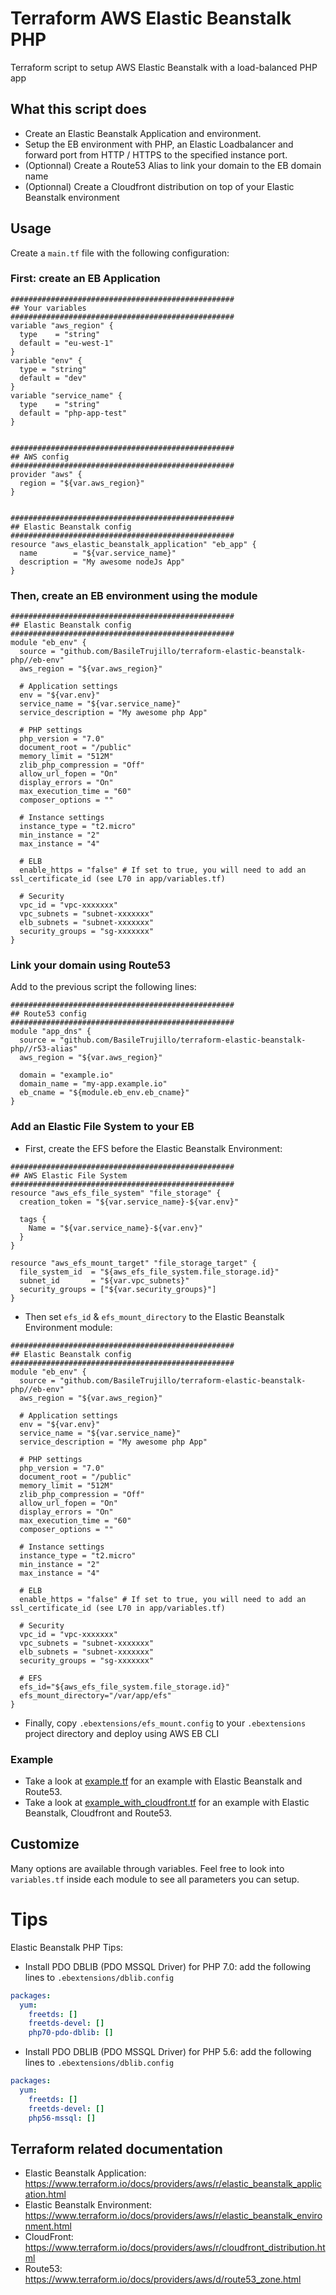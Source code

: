 # Terraform AWS Elastic Beanstalk PHP

Terraform script to setup AWS Elastic Beanstalk with a load-balanced PHP app

## What this script does

* Create an Elastic Beanstalk Application and environment.
* Setup the EB environment with PHP, an Elastic Loadbalancer and forward port from HTTP / HTTPS to the specified instance port.
* (Optionnal) Create a Route53 Alias to link your domain to the EB domain name
* (Optionnal) Create a Cloudfront distribution on top of your Elastic Beanstalk environment


## Usage

Create a `main.tf` file with the following configuration:

### First: create an EB Application

```hcl
##################################################
## Your variables
##################################################
variable "aws_region" {
  type    = "string"
  default = "eu-west-1"
}
variable "env" {
  type = "string"
  default = "dev"
}
variable "service_name" {
  type    = "string"
  default = "php-app-test"
}


##################################################
## AWS config
##################################################
provider "aws" {
  region = "${var.aws_region}"
}


##################################################
## Elastic Beanstalk config
##################################################
resource "aws_elastic_beanstalk_application" "eb_app" {
  name        = "${var.service_name}"
  description = "My awesome nodeJs App"
}
```

### Then, create an EB environment using the module

```hcl
##################################################
## Elastic Beanstalk config
##################################################
module "eb_env" {
  source = "github.com/BasileTrujillo/terraform-elastic-beanstalk-php//eb-env"
  aws_region = "${var.aws_region}"

  # Application settings
  env = "${var.env}"
  service_name = "${var.service_name}"
  service_description = "My awesome php App"
  
  # PHP settings
  php_version = "7.0"
  document_root = "/public"
  memory_limit = "512M"
  zlib_php_compression = "Off"
  allow_url_fopen = "On"
  display_errors = "On"
  max_execution_time = "60"
  composer_options = ""
  
  # Instance settings
  instance_type = "t2.micro"
  min_instance = "2"
  max_instance = "4"

  # ELB
  enable_https = "false" # If set to true, you will need to add an ssl_certificate_id (see L70 in app/variables.tf)

  # Security
  vpc_id = "vpc-xxxxxxx"
  vpc_subnets = "subnet-xxxxxxx"
  elb_subnets = "subnet-xxxxxxx"
  security_groups = "sg-xxxxxxx"
}
```

### Link your domain using Route53

Add to the previous script the following lines:

```hcl
##################################################
## Route53 config
##################################################
module "app_dns" {
  source = "github.com/BasileTrujillo/terraform-elastic-beanstalk-php//r53-alias"
  aws_region = "${var.aws_region}"

  domain = "example.io"
  domain_name = "my-app.example.io"
  eb_cname = "${module.eb_env.eb_cname}"
}
``` 

### Add an Elastic File System to your EB

* First, create the EFS before the Elastic Beanstalk Environment:
```hcl
##################################################
## AWS Elastic File System
##################################################
resource "aws_efs_file_system" "file_storage" {
  creation_token = "${var.service_name}-${var.env}"

  tags {
    Name = "${var.service_name}-${var.env}"
  }
}

resource "aws_efs_mount_target" "file_storage_target" {
  file_system_id  = "${aws_efs_file_system.file_storage.id}"
  subnet_id       = "${var.vpc_subnets}"
  security_groups = ["${var.security_groups}"]
}
```

* Then set `efs_id` & `efs_mount_directory` to the Elastic Beanstalk Environment module:
```hcl
##################################################
## Elastic Beanstalk config
##################################################
module "eb_env" {
  source = "github.com/BasileTrujillo/terraform-elastic-beanstalk-php//eb-env"
  aws_region = "${var.aws_region}"

  # Application settings
  env = "${var.env}"
  service_name = "${var.service_name}"
  service_description = "My awesome php App"
  
  # PHP settings
  php_version = "7.0"
  document_root = "/public"
  memory_limit = "512M"
  zlib_php_compression = "Off"
  allow_url_fopen = "On"
  display_errors = "On"
  max_execution_time = "60"
  composer_options = ""
  
  # Instance settings
  instance_type = "t2.micro"
  min_instance = "2"
  max_instance = "4"

  # ELB
  enable_https = "false" # If set to true, you will need to add an ssl_certificate_id (see L70 in app/variables.tf)

  # Security
  vpc_id = "vpc-xxxxxxx"
  vpc_subnets = "subnet-xxxxxxx"
  elb_subnets = "subnet-xxxxxxx"
  security_groups = "sg-xxxxxxx"
  
  # EFS
  efs_id="${aws_efs_file_system.file_storage.id}"
  efs_mount_directory="/var/app/efs"
}
```

* Finally, copy `.ebextensions/efs_mount.config` to your `.ebextensions` project directory and deploy using AWS EB CLI

### Example

* Take a look at [example.tf](./example.tf) for an example with Elastic Beanstalk and Route53.
* Take a look at [example_with_cloudfront.tf](./example_with_cloudfront.tf) for an example with Elastic Beanstalk, Cloudfront and Route53.

## Customize

Many options are available through variables. Feel free to look into `variables.tf` inside each module to see all parameters you can setup.

# Tips

Elastic Beanstalk PHP Tips:

* Install PDO DBLIB (PDO MSSQL Driver) for PHP 7.0: add the following lines to `.ebextensions/dblib.config`

```yaml
packages:
  yum:
    freetds: []
    freetds-devel: []
    php70-pdo-dblib: []
```

* Install PDO DBLIB (PDO MSSQL Driver) for PHP 5.6: add the following lines to `.ebextensions/dblib.config`

```yaml
packages:
  yum:
    freetds: []
    freetds-devel: []
    php56-mssql: []
```

## Terraform related documentation

* Elastic Beanstalk Application: https://www.terraform.io/docs/providers/aws/r/elastic_beanstalk_application.html
* Elastic Beanstalk Environment: https://www.terraform.io/docs/providers/aws/r/elastic_beanstalk_environment.html
* CloudFront: https://www.terraform.io/docs/providers/aws/r/cloudfront_distribution.html
* Route53: https://www.terraform.io/docs/providers/aws/d/route53_zone.html